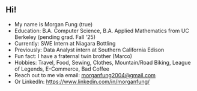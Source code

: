 ## Hi!


- My name is Morgan Fung (true)
- Education:    B.A. Computer Science, B.A. Applied Mathematics from UC Berkeley (pending grad. Fall '25)
- Currently:    SWE Intern at Niagara Bottling
- Previously:   Data Analyst intern at Southern California Edison
- Fun fact:     I have a fraternal twin brother (Marco)
- Hobbies:      Travel, Food, Sewing, Clothes, Mountain/Road Biking, League of Legends, E-Commerce, Bad Coffee
- Reach out to me via email: morganfung2004@gmail.com
- Or LinkedIn: https://www.linkedin.com/in/morganfung/
